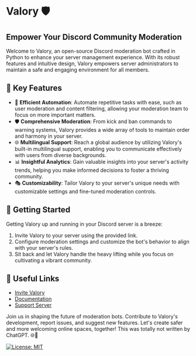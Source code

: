 # Valory 🛡️
## Empower Your Discord Community Moderation

Welcome to Valory, an open-source Discord moderation bot crafted in Python to enhance your server management experience. With its robust features and intuitive design, Valory empowers server administrators to maintain a safe and engaging environment for all members.

## 🌟 Key Features
- 🤖 **Efficient Automation**: Automate repetitive tasks with ease, such as user moderation and content filtering, allowing your moderation team to focus on more important matters.
- 🛡️ **Comprehensive Moderation**: From kick and ban commands to warning systems, Valory provides a wide array of tools to maintain order and harmony in your server.
- 🌐 **Multilingual Support**: Reach a global audience by utilizing Valory's built-in multilingual support, enabling you to communicate effectively with users from diverse backgrounds.
- 📊 **Insightful Analytics**: Gain valuable insights into your server's activity trends, helping you make informed decisions to foster a thriving community.
- 🎭 **Customizability**: Tailor Valory to your server's unique needs with customizable settings and fine-tuned moderation controls.

## 🔧 Getting Started
Getting Valory up and running in your Discord server is a breeze:
1. Invite Valory to your server using the provided link.
2. Configure moderation settings and customize the bot's behavior to align with your server's rules.
3. Sit back and let Valory handle the heavy lifting while you focus on cultivating a vibrant community.

## 🔗 Useful Links
- [Invite Valory](https://github.com)
- [Documentation](https://github.com)
- [Support Server](https://github.com)

Join us in shaping the future of moderation bots. Contribute to Valory's development, report issues, and suggest new features. Let's create safer and more welcoming online spaces, together! This was totally not written by ChatGPT. 🌐🤝

[![License: MIT](https://img.shield.io/badge/License-MIT-green.svg)](https://opensource.org/licenses/MIT)
